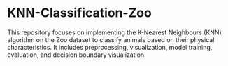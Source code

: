 # KNN-Classification-Zoo
This repository focuses on implementing the K-Nearest Neighbours (KNN) algorithm on the Zoo dataset to classify animals based on their physical characteristics. It includes preprocessing, visualization, model training, evaluation, and decision boundary visualization.
